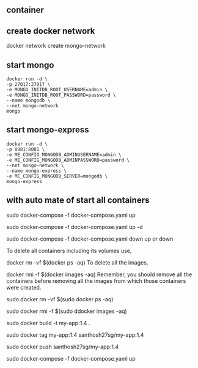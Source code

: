 ## container

## create docker network

docker network create mongo-network

## start mongo

    docker run -d \
    -p 27017:27017 \
    -e MONGO_INITDB_ROOT_USERNAME=admin \
    -e MONGO_INITDB_ROOT_PASSWORD=password \
    --name mongodb \
    --net mongo-network
    mongo    

## start mongo-express

    docker run -d \
    -p 8081:8081 \
    -e ME_CONFIG_MONGODB_ADMINUSERNAME=admin \
    -e ME_CONFIG_MONGODB_ADMINPASSWORD=password \
    --net mongo-network \
    --name mongo-express \
    -e ME_CONFIG_MONGODB_SERVER=mongodb \
    mongo-express 

## with auto mate of start all containers

 sudo docker-compose -f docker-compose.yaml up

sudo docker-compose -f docker-compose.yaml up -d

sudo docker-compose -f docker-compose.yaml down
 up or down

To delete all containers including its volumes use,

docker rm -vf $(docker ps -aq)
To delete all the images,

docker rmi -f $(docker images -aq)
Remember, you should remove all the containers before removing all the images from which those containers were created.

sudo docker rm -vf $(sudo docker ps -aq)

sudo docker rmi -f $(sudo ddocker images -aq)

sudo docker build -t my-app:1.4 .

sudo docker tag my-app:1.4 santhosh27sg/my-app:1.4

sudo docker push santhosh27sg/my-app:1.4


sudo docker-compose -f docker-compose.yaml up